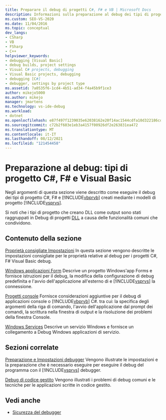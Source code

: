 ```yaml
---
title: Preparare il debug di progetti C#, F# e VB | Microsoft Docs
description: Informazioni sulla preparazione al debug dei tipi di progetto C#, F# e Visual Basic creati dai modelli Visual Studio progetto.
ms.custom: SEO-VS-2020
ms.date: 11/04/2016
ms.topic: conceptual
dev_langs:
- CSharp
- VB
- FSharp
- C++
helpviewer_keywords:
- debugging [Visual Basic]
- debug builds, project settings
- Visual C# projects, debugging
- Visual Basic projects, debugging
- debugging [C#]
- debugger, settings by project type
ms.assetid: 7a0535f6-1cd4-4b51-ad34-f4a45b9f1ce3
author: mikejo5000
ms.author: mikejo
manager: jmartens
ms.technology: vs-ide-debug
ms.workload:
- dotnet
ms.openlocfilehash: e87f497f1239035e62038162e20f14ac1544cdfa10d322186cdd5851bef64e37
ms.sourcegitcommit: c72b2f603e1eb3a4157f00926df2e263831ea472
ms.translationtype: MT
ms.contentlocale: it-IT
ms.lasthandoff: 08/12/2021
ms.locfileid: "121454458"
---
```

# <a name="debugging-preparation-c-f-and-visual-basic-project-types"></a>Preparazione al debug: tipi di progetto C#, F# e Visual Basic

Negli argomenti di questa sezione viene descritto come eseguire il debug dei tipi di progetto C#, F# e [!INCLUDE[vbprvb](../code-quality/includes/vbprvb_md.md)] creati mediante i modelli di progetto [!INCLUDE[vsprvs](../code-quality/includes/vsprvs_md.md)].

 Si noti che i tipi di progetto che creano DLL come output sono stati raggruppati in Debug di progetti [DLL](../debugger/debugging-dll-projects.md) a causa delle funzionalità comuni che condividono.

## <a name="in-this-section"></a>Contenuto della sezione

 [Proprietà consigliate Impostazioni](../debugger/managed-debugging-recommended-property-settings.md) In questa sezione vengono descritte le impostazioni consigliate per le proprietà relative al debug per i progetti C#, F# Visual Basic debug.

 [Windows applicazioni Form](../debugger/debugging-preparation-windows-forms-applications.md) Descrive un progetto Windows'app Forms e fornisce istruzioni per il debug, la modifica della configurazione di debug predefinita e l'avvio dell'applicazione all'esterno di e [!INCLUDE[vsprvs](../code-quality/includes/vsprvs_md.md)] la connessione.

 [Progetti console](../debugger/debugging-preparation-console-projects.md) Fornisce considerazioni aggiuntive per il debug di applicazioni console o [!INCLUDE[vbprvb](../code-quality/includes/vbprvb_md.md)] C#. tra cui: la specifica degli argomenti della riga di comando, l'avvio dell'applicazione dal prompt dei comandi, la scrittura nella finestra di output e la risoluzione dei problemi della finestra Console.

 [Windows Services](../debugger/debugging-preparation-windows-services.md) Descrive un servizio Windows e fornisce un collegamento a Debug Windows applicazioni di servizio.

## <a name="related-sections"></a>Sezioni correlate

 [Preparazione e Impostazioni debugger](../debugger/debugger-settings-and-preparation.md) Vengono illustrate le impostazioni e la preparazione che è necessario eseguire per eseguire il debug del programma con il [!INCLUDE[vsprvs](../code-quality/includes/vsprvs_md.md)] debugger.

 [Debug di codice gestito](../debugger/debugging-managed-code.md) Vengono illustrati i problemi di debug comuni e le tecniche per le applicazioni scritte in codice gestito.

## <a name="see-also"></a>Vedi anche

- [Sicurezza del debugger](../debugger/debugger-security.md)